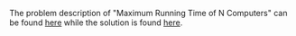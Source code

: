 The problem description of "Maximum Running Time of N Computers" can be found [here]() while the solution is found [here](https://github.com/aurimas13/Solutions-To-Problems/blob/main/LeetCode/Python%20Solutions/Maximum%20Running%20Time%20of%20N%20Computers/maximum.py).
